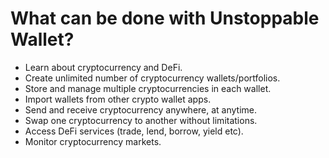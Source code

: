# What can be done with Unstoppable Wallet?

- Learn about cryptocurrency and DeFi.
- Create unlimited number of cryptocurrency wallets/portfolios.
- Store and manage multiple cryptocurrencies in each wallet.
- Import wallets from other crypto wallet apps.
- Send and receive cryptocurrency anywhere, at anytime.
- Swap one cryptocurrency to another without limitations.
- Access DeFi services (trade, lend, borrow, yield etc).
- Monitor cryptocurrency markets.
